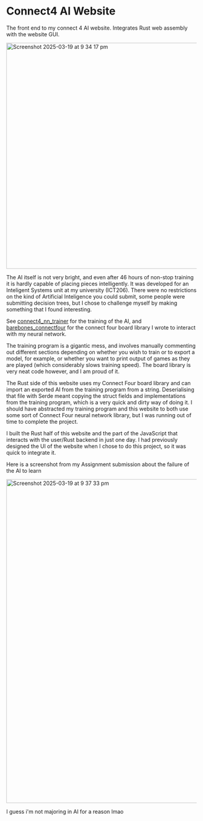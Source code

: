 # Connect4 AI Website
The front end to my connect 4 AI website. Integrates Rust web assembly with the website GUI. 

<img width="598" alt="Screenshot 2025-03-19 at 9 34 17 pm" src="https://github.com/user-attachments/assets/f06909f6-9cfc-4e45-8a5e-cf8ba7a0b301" />

The AI itself is not very bright, and even after 46 hours of non-stop training it is hardly capable of placing pieces intelligently. It was developed for an Inteligent Systems unit at my university (ICT206). There were no restrictions on the kind of Artificial Inteligence you could submit, some people were submitting decision trees, but I chose to challenge myself by making something that I found interesting.

See [connect4_nn_trainer](https://github.com/Dot32Dev/connect4_nn_trainer) for the training of the AI, and [barebones_connectfour](https://github.com/Dot32Dev/barebones_connectfour) for the connect four board library I wrote to interact with my neural network.

The training program is a gigantic mess, and involves manually commenting out different sections depending on whether you wish to train or to export a model, for example, or whether you want to print output of games as they are played (which considerably slows training speed). The board library is very neat code however, and I am proud of it.

The Rust side of this website uses my Connect Four board library and can import an exported AI from the training program from a string. Deserialising that file with Serde meant copying the struct fields and implementations from the training program, which is a very quick and dirty way of doing it. I should have abstracted my training program and this website to both use some sort of Connect Four neural network library, but I was running out of time to complete the project. 

I built the Rust half of this website and the part of the JavaScript that interacts with the user/Rust backend in just one day. I had previously designed the UI of the website when I chose to do this project, so it was quick to integrate it.

Here is a screenshot from my Assignment submission about the failure of the AI to learn

<img width="857" alt="Screenshot 2025-03-19 at 9 37 33 pm" src="https://github.com/user-attachments/assets/c6cbc0c5-61bd-4777-9fab-aef68d22ad5f" />

I guess i'm not majoring in AI for a reason lmao
